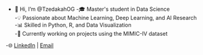 - 👋 Hi, I’m @TzedakahOG
-🎓 Master's student in Data Science  
-💡 Passionate about Machine Learning, Deep Learning, and AI Research  
-📊 Skilled in Python, R, and Data Visualization  
-🚀 Currently working on projects using the MIMIC-IV dataset  

-🌐 [LinkedIn](www.linkedin.com/in/suryatejaanupindi) | [Email](anupindisuryateja@gmail.com)


<!---
TzedakahOG/TzedakahOG is a ✨ special ✨ repository because its `README.md` (this file) appears on your GitHub profile.
You can click the Preview link to take a look at your changes.
--->
